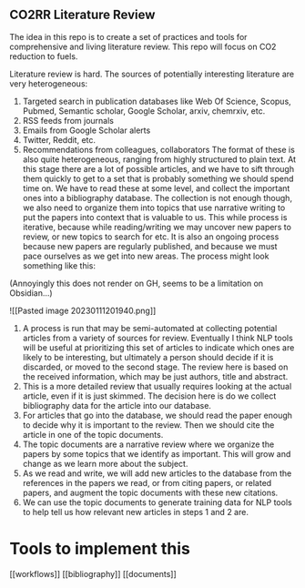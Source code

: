CO2RR Literature Review
----------------------------------------

The idea in this repo is to create a set of practices and tools for comprehensive and living literature review. This repo will focus on CO2 reduction to fuels. 

Literature review is hard.  The sources of potentially interesting literature are very heterogeneous:
1. Targeted search in publication databases like Web Of Science, Scopus, Pubmed, Semantic scholar, Google Scholar, arxiv, chemrxiv, etc.
2. RSS feeds from journals
3. Emails from Google Scholar alerts
4. Twitter, Reddit, etc.
5. Recommendations from colleagues, collaborators
The format of these is also quite heterogeneous, ranging from highly structured to plain text.  At this stage there are a lot of possible articles, and we have to sift through them quickly to get to a set that is probably something we should spend time on. We have to read these at some level, and collect the important ones into a bibliography database. The collection is not enough though, we also need to organize them into topics that use narrative writing to put the papers into context that is valuable to us. This while process is iterative, because while reading/writing we may uncover new papers to review, or new topics to search for etc. It is also an ongoing process because new papers are regularly published, and because we must pace ourselves as we get into new areas. The process might look something like this:

(Annoyingly this does not render on GH, seems to be a limitation on Obsidian...)

![[Pasted image 20230111201940.png]]

1. A process is run that may be semi-automated at collecting potential articles from a variety of sources for review. Eventually I think NLP tools will be useful at prioritizing this set of articles to indicate which ones are likely to be interesting, but ultimately a person should decide if it is discarded, or moved to the second stage. The review here is based on the received information, which may be just authors, title and abstract.
2. This is a more detailed review that usually requires looking at the actual article, even if it is just skimmed. The decision here is do we collect bibliography data for the article into our database. 
3. For articles that go into the database, we should read the paper enough to decide why it is important to the review. Then we should cite the article in one of the topic documents.
4. The topic documents are a narrative review where we organize the papers by some topics that we identify as important. This will grow and change as we learn more about the subject. 
5. As we read and write, we will add new articles to the database from the references in the papers we read, or from citing papers, or related papers, and augment the topic documents with these new citations.
6. We can use the topic documents to generate training data for NLP tools to help tell us how relevant new articles in steps 1 and 2 are.

# Tools to implement this

[[workflows]]
[[bibliography]]
[[documents]]
